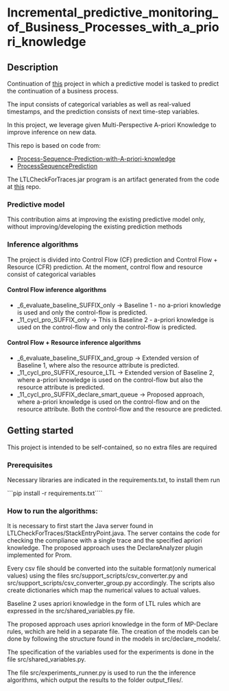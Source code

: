 # Incremental_predictive_monitoring_of_Business_Processes_with_a_priori_knowledge

## Description
Continuation of [this](https://github.com/kaurjvpld/Incremental-Predictive-Monitoring-of-Business-Processes-with-A-priori-knowledge) project in which a predictive model is tasked to predict the continuation of a business process.

The input consists of categorical variables as well as real-valued timestamps, and the prediction consists of next time-step variables.

In this project, we leverage given Multi-Perspective A-priori Knowledge to improve inference on new data.

This repo is based on code from:

* [Process-Sequence-Prediction-with-A-priori-knowledge](https://github.com/yesanton/Process-Sequence-Prediction-with-A-priori-knowledge)
* [ProcessSequencePrediction](https://github.com/verenich/ProcessSequencePrediction)

The LTLCheckForTraces.jar program is an artifact generated from the code at [this](https://github.com/HitLuca/LTLCheckForTraces) repo.

### Predictive model
This contribution aims at improving the existing predictive model only, without improving/developing the existing prediction methods

### Inference algorithms
The project is divided into Control Flow (CF) prediction and Control Flow + Resource (CFR) prediction. At the moment, control flow and resource consist of categorical variables

#### Control Flow inference algorithms
* _6_evaluate_baseline_SUFFIX_only -> Baseline 1 - no a-priori knowledge is used and only the control-flow is predicted.
* _11_cycl_pro_SUFFIX_only -> This is Baseline 2 - a-priori knowledge is used on the control-flow and only the control-flow is predicted.

#### Control Flow + Resource inference algorithms
* _6_evaluate_baseline_SUFFIX_and_group -> Extended version of Baseline 1, where also the resource attribute is predicted.
* _11_cycl_pro_SUFFIX_resource_LTL -> Extended version of Baseline 2, where a-priori knowledge is used on the control-flow but also the resource attribute is predicted.
* _11_cycl_pro_SUFFIX_declare_smart_queue -> Proposed approach, where a-priori knowledge is used on the control-flow and on the resource attribute. Both the control-flow and the resource are predicted.

## Getting started
This project is intended to be self-contained, so no extra files are required

### Prerequisites
Necessary libraries are indicated in the requirements.txt, to install them run

```pip install -r requirements.txt````

### How to run the algorithms:

It is necessary to first start the Java server found in LTLCheckForTraces/StackEntryPoint.java. The server contains the code for checking the compliance with a single trace and the specified apriori knowledge. The proposed approach uses the DeclareAnalyzer plugin implemented for Prom. 

Every csv file should be converted into the suitable format(only numerical values) using the files src/support_scripts/csv_converter.py and src/support_scripts/csv_converter_group.py accordingly. The scripts also create dictionaries which map the numerical values to actual values.

Baseline 2 uses apriori knowledge in the form of LTL rules which are expressed in the src/shared_variables.py file. 

The proposed approach uses apriori knowledge in the form of MP-Declare rules, wchich are held in a separate file. The creation of the models can be done by following the structure found in the models in src/declare_models/.

The specification of the variables used for the experiments is done in the file src/shared_variables.py.

The file src/experiments_runner.py is used to run the the inference algorithms, which output the results to the folder output_files/.


